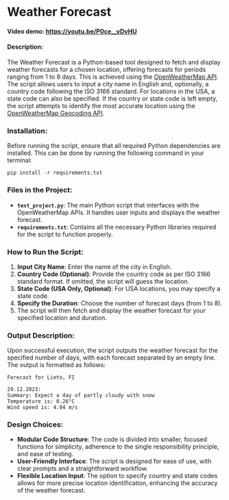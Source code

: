 # Weather Forecast

#### Video demo: https://youtu.be/P0ce__vDvHU

#### Description:
The Weather Forecast is a Python-based tool designed to fetch and display weather forecasts for a chosen location, offering forecasts for periods ranging from 1 to 8 days. This is achieved using the [OpenWeatherMap API](https://openweathermap.org/api/one-call-3). The script allows users to input a city name in English and, optionally, a country code following the ISO 3166 standard. For locations in the USA, a state code can also be specified. If the country or state code is left empty, the script attempts to identify the most accurate location using the [OpenWeatherMap Geocoding API](https://openweathermap.org/api/geocoding-api).

### Installation:
Before running the script, ensure that all required Python dependencies are installed. This can be done by running the following command in your terminal:

```
pip install -r requirements.txt
```

### Files in the Project:
- **`test_project.py`**: The main Python script that interfaces with the OpenWeatherMap APIs. It handles user inputs and displays the weather forecast.
- **`requirements.txt`**: Contains all the necessary Python libraries required for the script to function properly.

### How to Run the Script:
1. **Input City Name**: Enter the name of the city in English.
2. **Country Code (Optional)**: Provide the country code as per ISO 3166 standard format. If omitted, the script will guess the location.
3. **State Code (USA Only, Optional)**: For USA locations, you may specify a state code.
4. **Specify the Duration**: Choose the number of forecast days (from 1 to 8).
5. The script will then fetch and display the weather forecast for your specified location and duration.

### Output Description:
Upon successful execution, the script outputs the weather forecast for the specified number of days, with each forecast separated by an empty line. The output is formatted as follows:

```
Forecast for Lieto, FI

29.12.2023:
Summary: Expect a day of partly cloudy with snow
Temperature is: 0.26°C
Wind speed is: 4.04 m/s
```

### Design Choices:
- **Modular Code Structure**: The code is divided into smaller, focused functions for simplicity, adherence to the single responsibility principle, and ease of testing.
- **User-Friendly Interface**: The script is designed for ease of use, with clear prompts and a straightforward workflow.
- **Flexible Location Input**: The option to specify country and state codes allows for more precise location identification, enhancing the accuracy of the weather forecast.
